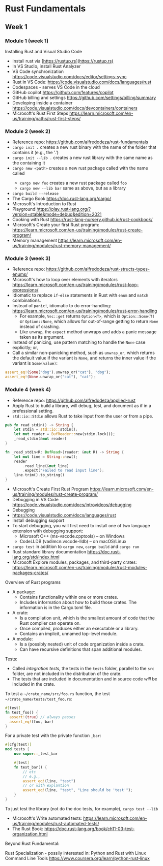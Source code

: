 # Rust Fundamentals

## Week 1

### Module 1 (week 1)

Installing Rust and Visual Studio Code

* Install rust via [https://rustup.rs](https://rustup.rs)
* In VS Studio, install Rust Analyzer
* VS Code synchronization https://code.visualstudio.com/docs/editor/settings-sync
* Rust in VS Code: https://code.visualstudio.com/docs/languages/rust
* Codespaces - serves VS Code in the cloud
* GitHub copilot https://github.com/features/copilot
* GitHub billing and settings https://github.com/settings/billing/summary
* Developing inside a container https://code.visualstudio.com/docs/devcontainers/containers
* Microsoft's Rust First Steps https://learn.microsoft.com/en-us/training/paths/rust-first-steps/

### Module 2 (week 2)

* Reference repo: https://github.com/alfredodeza/rust-fundamentals
* `cargo init .` creates a new rust binary with the name of the folder that contains it (e.g., the '.')
* `cargo init --lib .` creates a new rust library with the same name as the containing it
* `cargo new <path>` creates a new rust package called with the name called <path>
  * `cargo new foo` creates a new rust package called `foo`
  * `cargo new --lib bar` same as above, but as a library
* `cargo build --release`
* The Cargo Book https://doc.rust-lang.org/cargo/
* Microsoft's Introduction to Rust
* Playground https://play.rust-lang.org/?version=stable&mode=debug&edition=2021
* Cooking with Rust https://rust-lang-nursery.github.io/rust-cookbook/
* Microsoft's Create your first Rust program: https://learn.microsoft.com/en-us/training/modules/rust-create-program/
* Memory management https://learn.microsoft.com/en-us/training/modules/rust-memory-management/

### Module 3 (week 3)

* Reference repo: https://github.com/alfredodeza/rust-structs-types-enums/
* Microsoft's how to loop over elements with iterators https://learn.microsoft.com/en-us/training/modules/rust-loop-expressions/
* Idiomatic to replace `if-else` statements in Rust with `enum` and `match` combinations.
* Instead of `panic!`, idiomatic to do error-handling: https://learn.microsoft.com/en-us/training/modules/rust-error-handling
  * For example, `Vec::get` returns `Option<T>`, which is `Option::Some(T)` or `Option::None`, which allows for out-of-range getting to return `None` instead of crashing.
  * Like `unwrap`, the `expect` method unwraps and adds a panic message taken as its argument.
* Instead of panicing, use pattern matching to handle the `None` case explicitly; or,
* Call a similar non-panicking method, such as `unwrap_or`, which returns the default value if the variant is `None`, and returns the inner value if the variant is `Some(value)`:

```rust
assert_eq!(Some("dog").unwrap_or("cat"), "dog");
assert_eq!(None.unwrap_or("cat"), "cat");
```

### Module 4 (week 4)

* Reference repo: https://github.com/alfredodeza/applied-rust
* Apply Rust to build a library, will debug, test, and document as if in a prefessional setting.
* `std::io::Stdin` allows Rust to take input from the user or from a pipe.

```rust
pub fn read_stdin() -> String {
    let stdin = std::io::stdin();
    let mut reader = BufReader::new(stdin.lock());
    _read_stdin(&mut reader)
}

fn _read_stdin<R: BufRead>(reader: &mut R) -> String {
    let mut line = String::new();
    reader
        .read_line(&mut line)
        .expect("Failed to read input line");
    line.trim().to_string()
}
```

* Microsoft's Create First Rust Program https://learn.microsoft.com/en-us/training/modules/rust-create-program/
* Debugging in VS Code https://code.visualstudio.com/docs/introvideos/debugging
* Debugging
 * https://code.visualstudio.com/docs/languages/rust
  * Install debugging support
  * To start debugging, you will first need to install one of two language extension with debugging support:
    * Microsoft C++ (ms-vscode.cpptools) – on Windows
    * CodeLLDB (vadimcn.vscode-lldb) – on macOS/Linux
* `cargo test` in addition to `cargo new`, `cargo build` and `cargo run`
* Rust standard library documentation https://doc.rust-lang.org/std/index.html
* Microsoft Explore modules, packages, and third-party crates: https://learn.microsoft.com/en-us/training/modules/rust-modules-packages-crates/

Overview of Rust programs

* A package:
  * Contains functionality within one or more crates.
  * Includes information about how to build those crates. The information is in the Cargo.toml file.
* A crate:
  * Is a compilation unit, which is the smallest amount of code that the Rust compiler can operate on.
  * Once compiled, produces either an executable or a library.
  * Contains an implicit, unnamed top-level module.
* A module:
  * Is a (possibly nested) unit of code organization inside a crate.
  * Can have recursive definitions that span additional modules.

Tests:

* Called *integration tests*, the tests in the `tests` folder, parallel to the `src` folder, are not included in the distribution of the crate.
* The tests that are included in documentation and in source code *will* be included in the crate.

To test a `~/crate_name/src/foo.rs` function, the test `~/crate_name/tests/test_foo.rs`:

```rust
#[test]
fn test_foo() {
  assert!(true) // always passes
  assert_eq!(foo, bar)
}
```

For a private test with the private function `_bar`:

```rust
#[cfg(test)]
mod tests {
    use super::_test_bar

    #[test]
    fn test_bar() {
        // etc
        // e.g.,
        assert_eq!(line, "test")
        // or with explantion
        assert_eq!(line, "test", "Line should be 'test'");
    }
}
```

To just test the library (not do the doc tests, for example), `cargo test --lib`

* Microsoft's Write automated tests: https://learn.microsoft.com/en-us/training/modules/rust-automated-tests/
* The Rust Book: https://doc.rust-lang.org/book/ch11-03-test-organization.html

Beyond Rust Fundamental:

Rust Specialization - possily interested in: Python and Rust with Linux Command Line Tools https://www.coursera.org/learn/python-rust-linux
